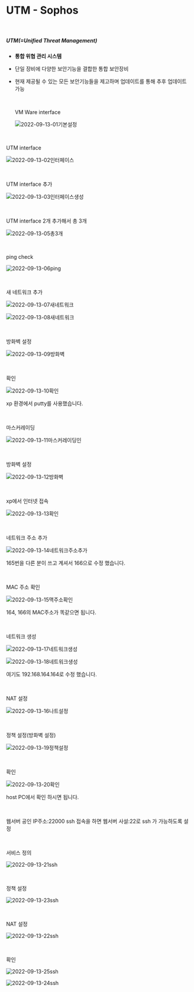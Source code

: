 # UTM - Sophos

<br>

##### UTM(=Unified Threat Management)

- **통합 위협 관리 시스템**

- 단일 장비에 다양한 보안기능을 결합한 통합 보안장비

- 현재 제공될 수 있는 모든 보안기능들을 제고하며 업데이트를 통해 추후 업데이트 가능

  <br>

  VM Ware interface

  ![2022-09-13-01기본설정](../images/2022-09-13-UTMSophos/2022-09-13-01기본설정.PNG)

<br>

UTM interface

![2022-09-13-02인터페이스](../images/2022-09-13-UTMSophos/2022-09-13-02인터페이스.PNG)

<br>

UTM interface 추가

![2022-09-13-03인터페이스생성](../images/2022-09-13-UTMSophos/2022-09-13-03인터페이스생성.PNG)

<br>

UTM interface 2개 추가해서 총 3개

![2022-09-13-05총3개](../images/2022-09-13-UTMSophos/2022-09-13-05총3개.PNG)

<br>

ping check

![2022-09-13-06ping](../images/2022-09-13-UTMSophos/2022-09-13-06ping.PNG)

<br>

새 네트워크 추가

![2022-09-13-07새네트워크](../images/2022-09-13-UTMSophos/2022-09-13-07새네트워크.PNG)

![2022-09-13-08새네트워크](../images/2022-09-13-UTMSophos/2022-09-13-08새네트워크.PNG)

<br>

방화벽 설정

![2022-09-13-09방화벽](../images/2022-09-13-UTMSophos/2022-09-13-09방화벽.PNG)

<br>

확인

![2022-09-13-10확인](../images/2022-09-13-UTMSophos/2022-09-13-10확인.PNG)

xp 환경에서 putty를 사용했습니다.

<br>

마스커레이딩

![2022-09-13-11마스커레이딩인](../images/2022-09-13-UTMSophos/2022-09-13-11마스커레이딩인.PNG)

<br>

방화벽 설정

![2022-09-13-12방화벽](../images/2022-09-13-UTMSophos/2022-09-13-12방화벽.PNG)

<br>

xp에서 인터넷 접속

![2022-09-13-13확인](../images/2022-09-13-UTMSophos/2022-09-13-13확인.PNG)

<br>

네트워크 주소 추가

![2022-09-13-14네트워크주소추가](../images/2022-09-13-UTMSophos/2022-09-13-14네트워크주소추가.PNG)

165번을 다른 분이 쓰고 계셔서 166으로 수정 했습니다.

<br>

MAC 주소 확인

![2022-09-13-15맥주소확인](../images/2022-09-13-UTMSophos/2022-09-13-15맥주소확인.PNG)

164, 166의 MAC주소가 똑같으면 됩니다.

<br>

네트워크 생성

![2022-09-13-17네트워크생성](../images/2022-09-13-UTMSophos/2022-09-13-17네트워크생성.PNG)

![2022-09-13-18네트워크생성](../images/2022-09-13-UTMSophos/2022-09-13-18네트워크생성.PNG)

여기도 192.168.164.164로 수정 했습니다.

<br>

NAT 설정

![2022-09-13-16나트설정](../images/2022-09-13-UTMSophos/2022-09-13-16나트설정.PNG)

<br>

정책 설정(방화벽 설정)

![2022-09-13-19정책설정](../images/2022-09-13-UTMSophos/2022-09-13-19정책설정.PNG)

<br>

확인

![2022-09-13-20확인](../images/2022-09-13-UTMSophos/2022-09-13-20확인.PNG)

host PC에서 확인 하시면 됩니다.

<br>

웹서버 공인 IP주소:22000  ssh 접속을 하면 웹서버 사설:22로 ssh 가 가능하도록 설정 

<br>

서비스 정의

![2022-09-13-21ssh](../images/2022-09-13-UTMSophos/2022-09-13-21ssh.PNG)

<br>

정책 설정

![2022-09-13-23ssh](../images/2022-09-13-UTMSophos/2022-09-13-23ssh.PNG)

<br>

NAT 설정

![2022-09-13-22ssh](../images/2022-09-13-UTMSophos/2022-09-13-22ssh.PNG)

<br>

확인

![2022-09-13-25ssh](../images/2022-09-13-UTMSophos/2022-09-13-25ssh.PNG)

![2022-09-13-24ssh](../images/2022-09-13-UTMSophos/2022-09-13-24ssh-1663068343442-26.PNG)

<br>



